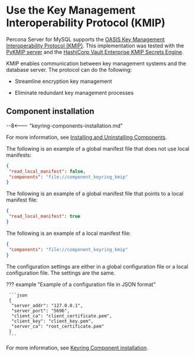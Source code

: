 # Use the Key Management Interoperability Protocol (KMIP)

Percona Server for MySQL supports the [OASIS Key Management Interoperability Protocol (KMIP)](https://docs.oasis-open.org/kmip/kmip-spec/v2.0/os/kmip-spec-v2.0-os.html). This implementation was tested with the [PyKMIP server](https://pykmip.readthedocs.io/en/latest/server.html) and the [HashiCorp Vault Enterprise KMIP Secrets Engine](https://www.vaultproject.io/docs/secrets/kmip).

KMIP enables communication between key management systems and the database server. The protocol can do the following:

* Streamline encryption key management

* Eliminate redundant key management processes

## Component installation

--8<--- "keyring-components-installation.md"

For more information, see [Installing and Uninstalling Components].

The following is an example of a global manifest file that does not use local manifests:

```json
{
 "read_local_manifest": false,
 "components": "file://component_keyring_kmip"
}
```

The following is an example of a global manifest file that points to a local manifest file:

```json
{
 "read_local_manifest": true
}
```

The following is an example of a local manifest file:

```json
{
 "components": "file://component_keyring_kmip"
}
```

The configuration settings are either in a global configuration file or a local configuration file. The settings are the same. 

??? example "Example of a configuration file in JSON format"

     ```json
     {
      "server_addr": "127.0.0.1",
      "server_port": "5696",
      "client_ca": "client_certificate.pem",
      "client_key": "client_key.pem",
      "server_ca": "root_certificate.pem"
     }
     ```

For more information, see [Keyring Component installation].

[Installing and Uninstalling Components]: https://dev.mysql.com/doc/refman/{{vers}}/en/component-loading.html
[Keyring Component installation]: https://dev.mysql.com/doc/refman/{{vers}}/en/keyring-component-installation.html
